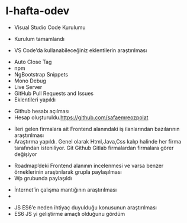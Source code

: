 # I-hafta-odev

- Visual Studio Code Kurulumu
- Kurulum tamamlandı

- VS Code’da kullanabileceğiniz eklentilerin araştırılması
>
>
- Auto Close Tag
- npm
- NgBootstrap Snippets
- Mono Debug
- Live Server
- GitHub Pull Requests and Issues
- Eklentileri yapıldı
>
>
-  Github hesabı açılması
-  Hesap oluşturuldu.https://github.com/safaemreozpolat
>
>
-  İleri gelen firmalara ait Frontend alanındaki iş ilanlarından bazılarının araştırılması
-  Araştırma yapıldı. Genel olarak Html,Java,Css kalıp halinde her firma tarafından isteniliyor. Git Github Gitlab firmalardan firmalara görer değişiyor
>
>
-	Roadmap’deki Frontend alanının incelenmesi ve varsa benzer örneklerinin araştırılarak grupla paylaşılması
-   Wp grubunda paylaşıldı
>
>
-	İnternet’in çalışma mantığının araştırılması
-   
>
>
-	JS ES6’e neden ihtiyaç duyulduğu konusunun araştırılması
-   ES6 JS yi geliştirme amaçlı olduğunu gördüm 
